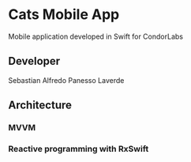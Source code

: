 
# Cats Mobile App

Mobile application developed in Swift for CondorLabs

## Developer

Sebastian Alfredo Panesso Laverde

## Architecture

### MVVM
### Reactive programming with RxSwift





